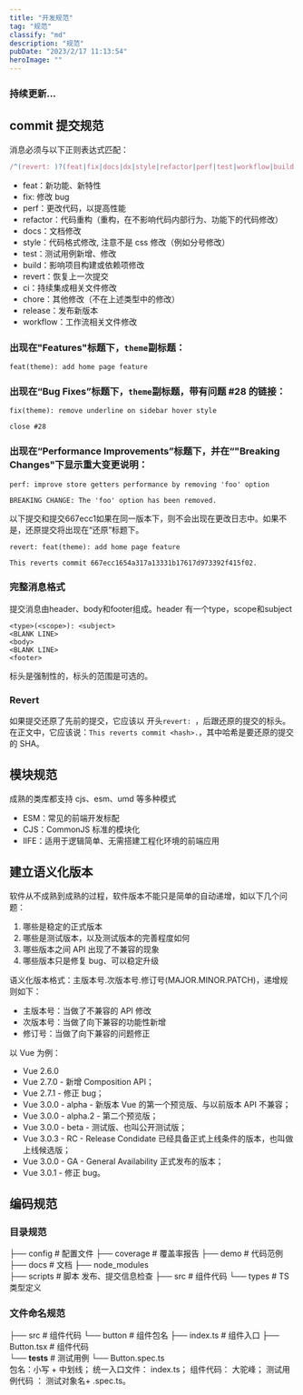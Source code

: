 ```yaml
---
title: "开发规范"
tag: "规范"
classify: "md"
description: "规范"
pubDate: "2023/2/17 11:13:54"
heroImage: ""
---
```


### 持续更新...
## commit 提交规范

消息必须与以下正则表达式匹配：

```js
/^(revert: )?(feat|fix|docs|dx|style|refactor|perf|test|workflow|build|ci|chore|types|wip)(\(.+\))?: .{1,50}/
```

- feat：新功能、新特性
- fix: 修改 bug
- perf：更改代码，以提高性能
- refactor：代码重构（重构，在不影响代码内部行为、功能下的代码修改）
- docs：文档修改
- style：代码格式修改, 注意不是 css 修改（例如分号修改）
- test：测试用例新增、修改
- build：影响项目构建或依赖项修改
- revert：恢复上一次提交
- ci：持续集成相关文件修改
- chore：其他修改（不在上述类型中的修改）
- release：发布新版本
- workflow：工作流相关文件修改

### 出现在"Features"标题下，`theme`副标题：

```
feat(theme): add home page feature
```

### 出现在“Bug Fixes”标题下，`theme`副标题，带有问题 #28 的链接：

```
fix(theme): remove underline on sidebar hover style

close #28
```

### 出现在“Performance Improvements”标题下，并在“"Breaking Changes"下显示重大变更说明：

```
perf: improve store getters performance by removing 'foo' option

BREAKING CHANGE: The 'foo' option has been removed.
```

以下提交和提交667ecc1如果在同一版本下，则不会出现在更改日志中。如果不是，还原提交将出​​现在“还原”标题下。

```
revert: feat(theme): add home page feature

This reverts commit 667ecc1654a317a13331b17617d973392f415f02.
```

### 完整消息格式

提交消息由header、body和footer组成。header 有一个type，scope和subject

```
<type>(<scope>): <subject>
<BLANK LINE>
<body>
<BLANK LINE>
<footer>
```

标头是强制性的，标头的范围是可选的。

### Revert

如果提交还原了先前的提交，它应该以 开头`revert: `，后跟还原的提交的标头。在正文中，它应该说：`This reverts commit <hash>.`，其中哈希是要还原的提交的 SHA。


## 模块规范

成熟的类库都支持 cjs、esm、umd 等多种模式

- ESM：常见的前端开发标配
- CJS：CommonJS 标准的模块化
- IIFE：适用于逻辑简单、无需搭建工程化环境的前端应用

## 建立语义化版本

软件从不成熟到成熟的过程，软件版本不能只是简单的自动递增，如以下几个问题：

1. 哪些是稳定的正式版本
2. 哪些是测试版本，以及测试版本的完善程度如何
3. 哪些版本之间 API 出现了不兼容的现象
4. 哪些版本只是修复 bug、可以稳定升级

语义化版本格式：主版本号.次版本号.修订号(MAJOR.MINOR.PATCH)，递增规则如下：

- 主版本号：当做了不兼容的 API 修改
- 次版本号：当做了向下兼容的功能性新增
- 修订号：当做了向下兼容的问题修正

以 Vue 为例：

- Vue 2.6.0
- Vue 2.7.0 - 新增 Composition API；
- Vue 2.7.1 - 修正 bug；
- Vue 3.0.0 - alpha - 新版本 Vue 的第一个预览版、与以前版本 API 不兼容；
- Vue 3.0.0 - alpha.2 - 第二个预览版；
- Vue 3.0.0 - beta - 测试版、也叫公开测试版；
- Vue 3.0.3 - RC - Release Condidate 已经具备正式上线条件的版本，也叫做上线候选版；
- Vue 3.0.0 - GA - General Availability 正式发布的版本；
- Vue 3.0.1 - 修正 bug。

## 编码规范

### 目录规范

├── config # 配置文件
├── coverage # 覆盖率报告
├── demo # 代码范例
├── docs # 文档
├── node_modules  
├── scripts # 脚本 发布、提交信息检查
├── src # 组件代码
└── types # TS 类型定义

### 文件命名规范

├── src # 组件代码
└── button # 组件包名
├── index.ts # 组件入口
├── Button.tsx # 组件代码  
 └── **tests** # 测试用例
└── Button.spec.ts  
包名：小写 + 中划线；
统一入口文件： index.ts；
组件代码： 大驼峰；
测试用例代码 ： 测试对象名+ .spec.ts。

